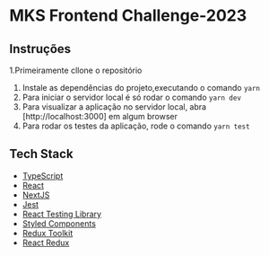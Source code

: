 # MKS Frontend Challenge-2023

## Instruções

1.Primeiramente cllone o repositório
1. Instale as dependências do projeto,executando o comando `yarn`
1. Para iniciar o servidor local é só rodar o comando `yarn dev`
1. Para visualizar a aplicação no servidor local, abra [http://localhost:3000] em algum browser
1. Para rodar os testes da aplicação, rode o comando `yarn test`

## Tech Stack

- [TypeScript](https://www.typescriptlang.org)
- [React](https://reactjs.org)
- [NextJS](https://nextjs.org)
- [Jest](https://jestjs.io)
- [React Testing Library](https://testing-library.com/docs/react-testing-library/intro)
- [Styled Components](https://styled-components.com)
- [Redux Toolkit](https://redux-toolkit.js.org)
- [React Redux](https://react-redux.js.org)
